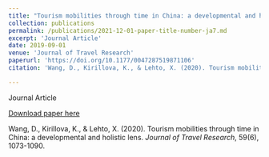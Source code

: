 ```yaml
---
title: "Tourism mobilities through time in China: a developmental and holistic lens"
collection: publications
permalink: /publications/2021-12-01-paper-title-number-ja7.md
excerpt: 'Journal Article'
date: 2019-09-01
venue: 'Journal of Travel Research'
paperurl: 'https://doi.org/10.1177/0047287519871106'
citation: 'Wang, D., Kirillova, K., & Lehto, X. (2020). Tourism mobilities through time in China: a developmental and holistic lens. <i>Journal of Travel Research</i>, 59(6), 1073-1090'

---
```

Journal Article

[Download paper here](https://doi.org/10.1177/0047287519871106)

Wang, D., Kirillova, K., & Lehto, X. (2020). Tourism mobilities through time in China: a developmental and holistic lens. <i>Journal of Travel Research</i>, 59(6), 1073-1090.

